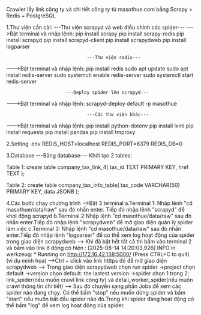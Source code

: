 Crawler lấy link công ty và chi tiết công ty từ masothue.com bằng Scrapy + Redis + PostgreSQL

1.Thư viện cần cài:
      ---Thư viện scrapyd và web điều chỉnh các spider---
--->Bật terminal và nhập lệnh:
pip install scrapy
pip install scrapy-redis
pip install scrapyd
pip install scrapyd-client
pip install scrapydweb
pip install logparser

                                  ---Thư viện redis---
--->Bật terminal và nhập lệnh:
pip install redis
sudo apt update
sudo apt install redis-server
sudo systemctl enable redis-server
sudo systemctl start redis-server


                          ---Deploy spider lên scrapyd---
--->Bật terminal và nhập lệnh:
scrapyd-deploy default -p masothue

                                  ---Các thư viện khác---
--->Bật terminal và nhập lệnh:
pip install python-dotenv
pip install lxml
pip install requests
pip install pandas
pip install tmproxy

2.Setting .env
REDIS_HOST=localhost
REDIS_PORT=6379
REDIS_DB=0

3.Database
                     ---Bảng database---
Khởi tạo 2 tables:

Table 1:
create table company_tax_link_4(
	tax_id TEXT PRIMARY KEY,
	href TEXT
);

Table 2:
create table company_tax_info_table(
	tax_code VARCHAR(50) PRIMARY KEY,
	data JSONB
);


4.Các bước chạy chương trình
-->Bật 3 terminal
a.Terminal 1: Nhập lệnh "cd masothue/data/raw" sau đó nhấn enter. Tiếp đó nhập lênh "scrapyd" để khơi động scrapyd
b.Terminal 2:Nhập lệnh "cd masothue/data/raw" sau đó nhấn enter.Tiếp đó nhập lệnh "scrapydweb" để mở giao diện quản lý spider làm việc
c.Terminal 3: Nhập lệnh "cd masothue/data/raw" sau đó nhấn enter.Tiếp đó nhập lệnh "logparser" để có thể xem log hoạt động của spider trong giao diện scrapydweb
--> Khi đã bật hết tất cả thì bấm vào terminal 2 và bấm vào link ở dòng có hiện : [2025-08-14 14:20:03,926] INFO     in werkzeug:  * Running on http://172.16.42.138:5000/ (Press CTRL+C to quit) (ví dụ minh họa)
-->Ctrl + click vào link htttps đó để mở giao diện scrapydweb
--> Trong giao diện scrapydweb chọn run spider
      ->project chọn default
      ->version chọn default: the lastest version
      ->spider chọn 1 trong 2: link_spider(nếu muốn crawl link công ty) và detail_worker_spider(nếu muốn crawl thông tin chi tiết)
--> Sau đó chuyển sang phần Jobs để xem các spider nào đang chạy. Có thể bấm "stop" nếu muốn dừng spider và bấm "start" nếu muốn bắt đầu spider nào đó.Trong khi spider đang hoạt động có thể bấm "log" để xem log hoạt động của spider.